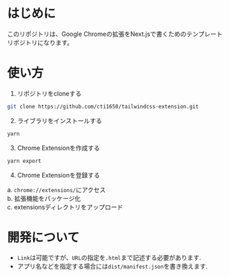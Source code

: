 # はじめに
このリポジトリは、Google Chromeの拡張をNext.jsで書くためのテンプレートリポジトリになります。

# 使い方

1. リポジトリをcloneする

```bash
git clone https://github.com/cti1650/tailwindcss-extension.git
```

2. ライブラリをインストールする

```bash
yarn
```

3. Chrome Extensionを作成する

```bash
yarn export
```

4. Chrome Extensionを登録する

  a. `chrome://extensions/`にアクセス  
  b. 拡張機能をパッケージ化  
  c. extensionsディレクトリをアップロード  


# 開発について

- `Link`は可能ですが、`URL`の指定を`.html`まで記述する必要があります.
- アプリ名などを指定する場合には`dist/manifest.json`を書き換えます.
